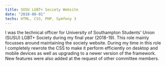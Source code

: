 ```yaml
---
title: SUSU LGBT+ Society Website
date: "2018-08-01"
techs: HTML, CSS, PHP, Symfony 3
---
```


I was the technical officer for University of Southampton Students' Union (SUSU) LGBT+ Society during my final year (2018-19). This role mainly focusses around maintaining the society website. During my time in this role I completely rewrote the CSS to make it perform efficiently on desktop and mobile devices as well as upgrading to a newer version of the framework. New features were also added at the request of other committee members.
